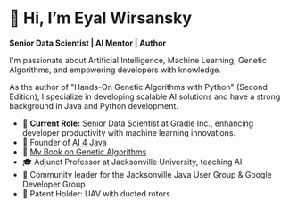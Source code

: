# 👋 Hi, I’m Eyal Wirsansky

**Senior Data Scientist | AI Mentor | Author**  

I'm passionate about Artificial Intelligence, Machine Learning, Genetic Algorithms, and empowering developers with knowledge. 

As the author of "Hands-On Genetic Algorithms with Python" (Second Edition), I specialize in developing scalable AI solutions and have a strong background in Java and Python development.

- 🚀 **Current Role:** Senior Data Scientist at Gradle Inc., enhancing developer productivity with machine learning innovations.
- 🌟 Founder of [AI 4 Java](http://www.ai4java.com)
- 📘 [My Book on Genetic Algorithms](https://www.amazon.com/dp/1805123793)
- 🎓 Adjunct Professor at Jacksonville University, teaching AI
- 🧠 Community leader for the Jacksonville Java User Group & Google Developer Group
- 🚀 Patent Holder: UAV with ducted rotors

